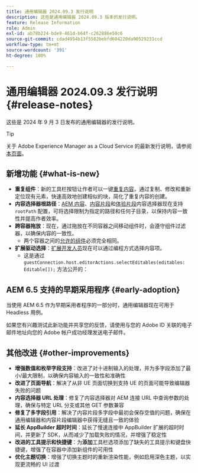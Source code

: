 ```yaml
---
title: 通用编辑器 2024.09.3 发行说明
description: 这些是通用编辑器 2024.09.3 版本的发行说明。
feature: Release Information
role: Admin
exl-id: ab78b224-bde9-461d-b64f-c262886e50c6
source-git-commit: cdad4954b13f5582bebfd604220da90529231ccd
workflow-type: tm+mt
source-wordcount: '391'
ht-degree: 100%

---
```


# 通用编辑器 2024.09.3 发行说明 {#release-notes}

这些是 2024 年 9 月 3 日发布的通用编辑器的发行说明。

>[!TIP]
>
>关于 Adobe Experience Manager as a Cloud Service 的最新发行说明，请参阅[本页面](/help/release-notes/release-notes-cloud/release-notes-current.md)。

## 新增功能 {#what-is-new}

* **重复组件**：新的工具栏按钮让作者可以一键[重复内容](/help/sites-cloud/authoring/universal-editor/authoring.md#duplicating-components)，通过复制、修改和重新定位现有元素，快速高效地创建相似的块，简化了重复内容的创建。
* **内容选择器根路径**：[AEM 内容](/help/implementing/universal-editor/field-types.md#aem-content)、[内容片段](/help/implementing/universal-editor/field-types.md#content-fragment)和[体验片段](/help/implementing/universal-editor/field-types.md#experience-fragment)内容选择器现在支持 `rootPath` 配置，可将选择限制为指定的路径和任何子目录，以保持内容一致性并提高作者效率。
* **跨容器拖放**：现在，通过拖放在不同容器之间移动组件时，会遵守组件过滤器，以确保内容的一致性。
   * 两个容器之间的[允许的组件](/help/implementing/universal-editor/filtering.md)必须完全相同。
* **扩展驱动选择**：[扩展开发人员](/help/implementing/universal-editor/extending.md)现在可以通过编程方式选择内容项。
   * 这是通过 `guestConnection.host.editorActions.selectEditables(editables: Editable[]);` 方法公开的：

## AEM 6.5 支持的早期采用程序 {#early-adoption}

当使用 AEM 6.5 作为早期采用者程序的一部分时，通用编辑器现在可用于 Headless 用例。

如果您有兴趣测试此新功能并共享您的反馈，请使用与您的 Adobe ID 关联的电子邮件地址向您的 Adobe 帐户成功经理发送电子邮件。

## 其他改进 {#other-improvements}

* **增强数值和枚举字段支持**：改进了对十进制输入的处理，并为多字段添加了最小/最大限制，以确保内容输入的一致性和准确性
* **改进了页面导航**：解决了从非 UE 页面切换到支持 UE 的页面可能导致编辑器失败的问题
* **内容选择器 URL 处理**：修复了内容选择器对 AEM 连接 URL 中查询参数的处理，确保与特定 URL 分支或其他 GET 参数兼容
* **修复了多字段引用**：解决了内容片段多字段中最初会保存空值的问题，确保在通用编辑器和内容片段编辑器中获得无缝且一致的体验
* **延长 AppBuilder 超时时间**：延长了慢速连接中 AppBuilder 扩展的超时时间，并更新了 SDK，从而减少了加载失败的情况，并增强了稳定性
* **改进的工具提示和快捷键**：为&#x200B;**添加**&#x200B;工具栏选项添加了缺失的工具提示和键盘快捷键，增强了在容器中添加新组件的可用性
* **优化主题切换**：增强了切换主题时的重新渲染性能，例如启用深色主题，以实现更流畅的 UI 过渡

